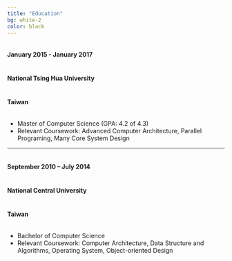 ```yaml
---
title: "Education"
bg: white-2
color: black
---
```


<div class="container">
  <div class="row">
    <div class="small-2 column">
      <h4 class="left">January 2015 - January 2017</h4>
    </div>
    <div class="small-2 column">
      <h4 class="left">National Tsing Hua University</h4>
    </div>
    <div class="small-1 column">
      <h4 class="right">Taiwan</h4>
    </div>
  </div>
</div>

- Master of Computer Science (GPA: 4.2 of 4.3)
- Relevant Coursework: Advanced Computer Architecture, Parallel Programing, Many Core System Design

-------------------------

<div class="container">
  <div class="row">
    <div class="small-2 column">
      <h4 class="left">September 2010 – July 2014</h4>
    </div>
    <div class="small-2 column">
      <h4 class="left">National Central University</h4>
    </div>
    <div class="small-1 column">
      <h4 class="right">Taiwan</h4>
    </div>
  </div>
</div>

- Bachelor of Computer Science
- Relevant Coursework: Computer Architecture, Data Structure and Algorithms, Operating System, Object-oriented Design





